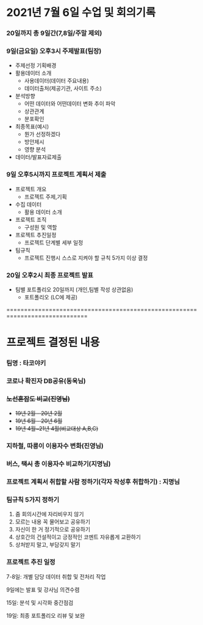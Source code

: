 # 2021년 7월 6일 수업 및 회의기록

### 20일까지 총 9일간(7,8일/주말 제외)

### 9일(금요일) 오후3시 주제발표(팀장)

- 주제선정 기획배경
- 활용데이터 소개
  - 사용데이터(데이터 주요내용)
  - 데이터출처(제공기관, 사이트 주소)
- 분석방향
  - 어떤 데이터와 어떤데이터 변화 추이 파악
  - 상관관계
  - 분포확인
- 최종목표(예시)
  - 뭔가 선정하겠다
  - 방안제시
  - 영향 분석
- 데이터/발표자료제출

### 9일 오후5시까지 프로젝트 계획서 제출

- 프로젝트 개요
  - 프로젝트 주제,기획
- 수집 데이터
  - 활용 데이터 소개
- 프로젝트 조직
  - 구성원 및 역할
- 프로젝트 추진일정
  - 프로젝트 단계별 세부 일정
- 팀규칙
  - 프로젝트 진행시 스스로 지켜야 할 규칙 5가지 이상 결정

### 20일 오후2시 최종 프로젝트 발표

- 팀별 포트폴리오 20일까지 (개인,팀별 작성 상관없음)
  - 포트폴리오 (LC에 제공)



=============================================================================

# 프로젝트 결정된 내용

### 팀명 : 타코야키

### 코로나 확진자 DB공유(동욱님)

### ~~노선혼잡도 비교(진영님)~~

- ~~19년 2월 - 20년 2월~~
- ~~19년 6월 - 20년 6월~~
- ~~19년 4월~21년 4월(비교대상 A,B,C)~~ 

### 지하철, 따릉이 이용자수 변화(진영님)

### 버스, ~~택시~~ 총 이용자수 비교하기(지명님)

### 프로젝트 계획서 취합할 사람 정하기(각자 작성후 취합하기) : 지명님 

### 팀규칙 5가지 정하기

1. 줌 회의시간에 자리비우지 않기
2. 모르는 내용 꼭 물어보고 공유하기
3.  자신이 한 거 정기적으로 공유하기
4. 상호간의 건설적이고 긍정적인 코멘트 자유롭게 교환하기
5. 상처받지 말고, 부담갖지 말기

### 프로젝트 추진 일정

7-8일: 개별 담당 데이터 취합 및 전처리 작업

9일에는 발표 및 강사님 의견수렴

15일: 분석 및 시각화 중간점검

19일: 최종 포트폴리오 리뷰 및 보완







